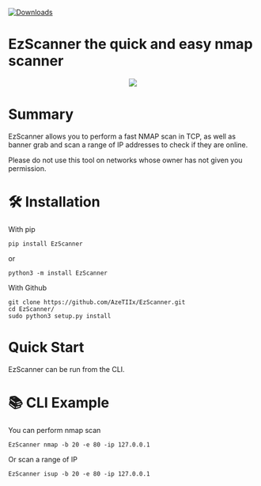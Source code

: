 [![Downloads](https://static.pepy.tech/badge/ezscanner)](https://pepy.tech/project/ezscanner)

# EzScanner the quick and easy nmap scanner

<div align="center">
  <img src="https://github.com/CharlesAIMIN/EzScanner/blob/main/EzScanner1.png">
</div>

# Summary

EzScanner allows you to perform a fast NMAP scan in TCP, as well as banner grab and scan a range of IP addresses to check if they are online.

Please do not use this tool on networks whose owner has not given you permission.

# 🛠️ Installation

With pip

```
pip install EzScanner
```
or

```
python3 -m install EzScanner
```


With Github

```
git clone https://github.com/AzeTIIx/EzScanner.git
cd EzScanner/
sudo python3 setup.py install
```

# Quick Start
EzScanner can be run from the CLI.

# 📚 CLI Example

You can perform nmap scan

```
EzScanner nmap -b 20 -e 80 -ip 127.0.0.1
```

Or scan a range of IP 

```
EzScanner isup -b 20 -e 80 -ip 127.0.0.1
```

